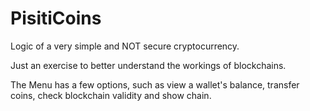 # PisitiCoins

Logic of a very simple and NOT secure cryptocurrency.

Just an exercise to better understand the workings of blockchains.

The Menu has a few options, such as view a wallet's balance, transfer coins, check blockchain validity and show chain.
